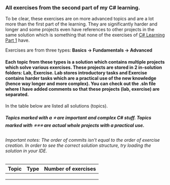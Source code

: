 ### All exercises from the second part of my C# learning.
To be clear, these exercises are on more advanced topics and are a lot more than the first part of the learning.
They are significantly harder and longer and some projects even have references to other projects in the same solution which is something that none of the exercises of [C# Learning Part 1](https://github.com/TheFAcreator/CSharp-Learning-1) have.

Exercises are from three types: **Basics -> Fundamentals -> Advanced**
#### Each topic from these types is a solution which contains multiple projects which solve various exercises. These projects are stored in 2 in-solution folders: Lab, Exercise. Lab stores introductory tasks and Exercise contains harder tasks which are a practical use of the new knowledge (hence way longer and more complex). You can check out the .sln file where I have added comments so that these projects (lab, exercise) are separated.
In the table below are listed all solutions (topics).
##### Topics marked with a ⭐ are important and complex C# stuff. Topics marked with ⭐⭐⭐ are actual **whole projects** with a practical use.

###### Important notes: The order of commits isn't equal to the order of exercise creation. In order to see the correct solution structure, try loading the solution in your IDE.

| Topic | Type       | Number of exercises |
|----------|--------------|----------------|
|        |     |            |
|    |  |            |
|      |           |            |
